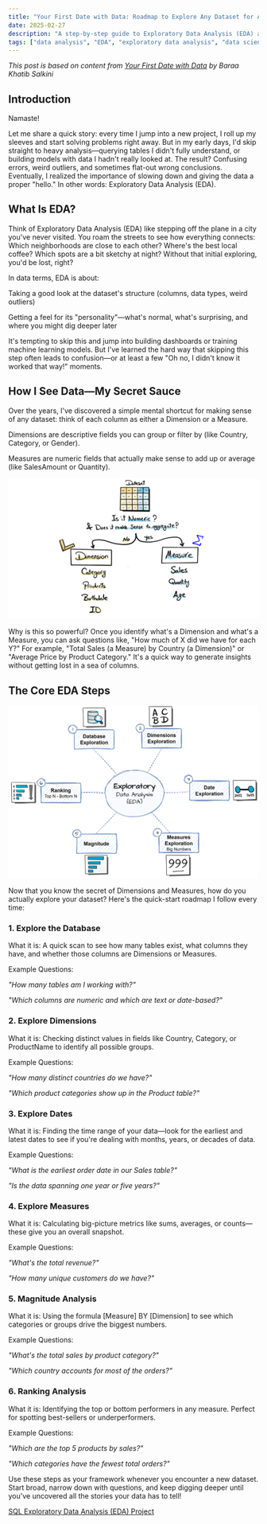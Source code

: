```yaml
---
title: "Your First Date with Data: Roadmap to Explore Any Dataset for Any Domain"
date: 2025-02-27
description: "A step-by-step guide to Exploratory Data Analysis (EDA) and how to approach any new dataset"
tags: ["data analysis", "EDA", "exploratory data analysis", "data science"]
---
```


*This post is based on content from [Your First Date with Data](https://datawithbaraa.substack.com/p/your-first-date-with-data) by Baraa Khatib Salkini*




## Introduction

Namaste!

Let me share a quick story: every time I jump into a new project, I roll up my sleeves and start solving problems right away. But in my early days, I'd skip straight to heavy analysis—querying tables I didn't fully understand, or building models with data I hadn't really looked at. The result? Confusing errors, weird outliers, and sometimes flat-out wrong conclusions. Eventually, I realized the importance of slowing down and giving the data a proper "hello." In other words: Exploratory Data Analysis (EDA).

## What Is EDA?

Think of Exploratory Data Analysis (EDA) like stepping off the plane in a city you've never visited. You roam the streets to see how everything connects: Which neighborhoods are close to each other? Where's the best local coffee? Which spots are a bit sketchy at night? Without that initial exploring, you'd be lost, right?

In data terms, EDA is about:

Taking a good look at the dataset's structure (columns, data types, weird outliers)

Getting a feel for its "personality"—what's normal, what's surprising, and where you might dig deeper later

It's tempting to skip this and jump into building dashboards or training machine learning models. But I've learned the hard way that skipping this step often leads to confusion—or at least a few "Oh no, I didn't know it worked that way!" moments.

## How I See Data—My Secret Sauce

Over the years, I've discovered a simple mental shortcut for making sense of any dataset: think of each column as either a Dimension or a Measure.

Dimensions are descriptive fields you can group or filter by (like Country, Category, or Gender).

Measures are numeric fields that actually make sense to add up or average (like SalesAmount or Quantity).

![EDA](/images/dataset.png)

Why is this so powerful? Once you identify what's a Dimension and what's a Measure, you can ask questions like, "How much of X did we have for each Y?" For example, "Total Sales (a Measure) by Country (a Dimension)" or "Average Price by Product Category." It's a quick way to generate insights without getting lost in a sea of columns.

## The Core EDA Steps

![EDA](/images/Core_EDA.png)

Now that you know the secret of Dimensions and Measures, how do you actually explore your dataset? Here's the quick-start roadmap I follow every time:

### 1. Explore the Database

What it is: A quick scan to see how many tables exist, what columns they have, and whether those columns are Dimensions or Measures.

Example Questions:

   *"How many tables am I working with?"*

   *"Which columns are numeric and which are text or date-based?"*

### 2. Explore Dimensions

What it is: Checking distinct values in fields like Country, Category, or ProductName to identify all possible groups.

Example Questions:

   *"How many distinct countries do we have?"*

   *"Which product categories show up in the Product table?"*

### 3. Explore Dates

What it is: Finding the time range of your data—look for the earliest and latest dates to see if you're dealing with months, years, or decades of data.

Example Questions:

   *"What is the earliest order date in our Sales table?"*

   *"Is the data spanning one year or five years?"*

### 4. Explore Measures

What it is: Calculating big-picture metrics like sums, averages, or counts—these give you an overall snapshot.

Example Questions:

   *"What's the total revenue?"*

   *"How many unique customers do we have?"*

### 5. Magnitude Analysis

What it is: Using the formula [Measure] BY [Dimension] to see which categories or groups drive the biggest numbers.

Example Questions:

   *"What's the total sales by product category?"*

   *"Which country accounts for most of the orders?"*

### 6. Ranking Analysis

What it is: Identifying the top or bottom performers in any measure. Perfect for spotting best-sellers or underperformers.

Example Questions:

   *"Which are the top 5 products by sales?"*

   *"Which categories have the fewest total orders?"*

Use these steps as your framework whenever you encounter a new dataset. Start broad, narrow down with questions, and keep digging deeper until you've uncovered all the stories your data has to tell!


[SQL Exploratory Data Analysis (EDA) Project](https://youtu.be/6cJ5Ji8zSDg)
